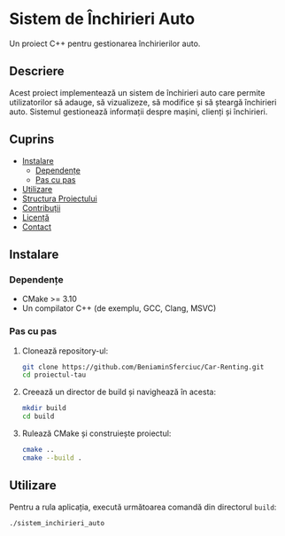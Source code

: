 # Sistem de Închirieri Auto

Un proiect C++ pentru gestionarea închirierilor auto.

## Descriere

Acest proiect implementează un sistem de închirieri auto care permite utilizatorilor să adauge, să vizualizeze, să modifice și să șteargă închirieri auto. Sistemul gestionează informații despre mașini, clienți și închirieri.

## Cuprins
- [Instalare](#instalare)
    - [Dependențe](#dependețe)
    - [Pas cu pas](#pas-cu-pas)
- [Utilizare](#utilizare)
- [Structura Proiectului](#structura-proiectului)
- [Contribuții](#contribuții)
- [Licență](#licență)
- [Contact](#contact)

## Instalare

### Dependențe
- CMake >= 3.10
- Un compilator C++ (de exemplu, GCC, Clang, MSVC)

### Pas cu pas
1. Clonează repository-ul:
    ```sh
    git clone https://github.com/BeniaminSferciuc/Car-Renting.git
    cd proiectul-tau
    ```
2. Creează un director de build și navighează în acesta:
    ```sh
    mkdir build
    cd build
    ```
3. Rulează CMake și construiește proiectul:
    ```sh
    cmake ..
    cmake --build .
    ```

## Utilizare

Pentru a rula aplicația, execută următoarea comandă din directorul `build`:

```sh
./sistem_inchirieri_auto
